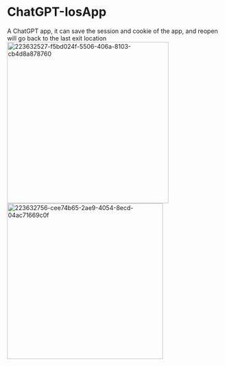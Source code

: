 # ChatGPT-IosApp
A ChatGPT app, it can save the session and cookie of the app, and reopen will go back to the last exit location
<img width="376" alt="223632527-f5bd024f-5506-406a-8103-cb4d8a878760" src="https://user-images.githubusercontent.com/31412017/223636390-f34c0cf6-6ee4-4238-baf6-6297b6fbcaf7.png">
<img width="363" alt="223632756-cee74b65-2ae9-4054-8ecd-04ac71669c0f" src="https://user-images.githubusercontent.com/31412017/223636397-e1483d11-99c4-4dda-88de-d25065b71d95.png">
